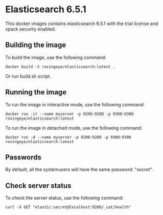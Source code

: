 # Elasticsearch 6.5.1

This docker images contains elasticsearch 6.5.1 with the trial license and xpack security enabled. 

## Building the image

To build the image, use the following command:

```console
docker build -t rovingeye/elasticsearch:latest .
```

Or run build.sh script.

## Running the image
To run the image in interactive mode, use the following command:

```console
docker run -it --name myserver -p 9200:9200 -p 9300:9300 rovingeye/elasticsearch:latest
```

To run the image in detached mode, use the following command:

```console
docker run -d --name myserver -p 9200:9200 -p 9300:9300 rovingeye/elasticsearch:latest
```

## Passwords

By default, all the systemusers will have the same password: "_secret_".

## Check server status

To check the server status, use the following command:

```console
curl -X GET "elastic:secret@localhost:9200/_cat/health"
```